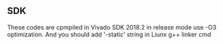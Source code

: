 ## SDK
These codes are cpmpiled in Vivado SDK 2018.2 in release mode use -O3 optimization. And you should add '-static' string in Liunx g++ linker cmd
